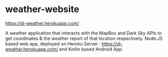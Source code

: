 # weather-website

https://dj-weather.herokuapp.com/

A weather application that interacts with the MapBox and Dark Sky APIs to get coordinates & the weather report of that location respectively.
Node.JS based web app, deployed on Heroku Server  : https://dj-weather.herokuapp.com/ and Kotlin based Android App. 
